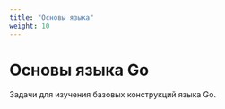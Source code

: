 ```yaml
---
title: "Основы языка"
weight: 10
---
```


# Основы языка Go

Задачи для изучения базовых конструкций языка Go.